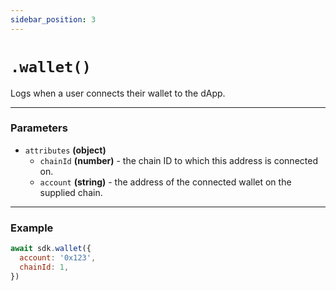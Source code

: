 ```yaml
---
sidebar_position: 3
---
```


# `.wallet()`

Logs when a user connects their wallet to the dApp.

---

### Parameters

- `attributes` **(object)**
  - `chainId` **(number)** - the chain ID to which this address is connected on.
  - `account` **(string)** - the address of the connected wallet on the supplied chain.

---

### Example

```js
await sdk.wallet({
  account: '0x123',
  chainId: 1,
})
```
